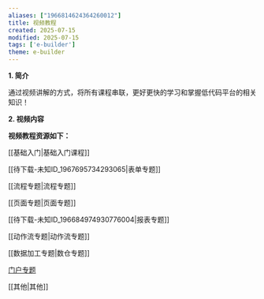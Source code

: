 ```yaml
---
aliases: ["1966814624364260012"]
title: 视频教程
created: 2025-07-15
modified: 2025-07-15
tags: ['e-builder']
theme: e-builder
---
```


**1. 简介**

通过视频讲解的方式，将所有课程串联，更好更快的学习和掌握低代码平台的相关知识！

**2. 视频内容**

**视频教程资源如下：**

[[基础入门|基础入门课程]]

[[待下载-未知ID_1967695734293065|表单专题]]

[[流程专题|流程专题]]

[[页面专题|页面专题]]

[[待下载-未知ID_196684974930776004|报表专题]]

[[动作流专题|动作流专题]]

[[数据加工专题|数仓专题]]

[门户专题](http://门户专题)

[[其他|其他]]